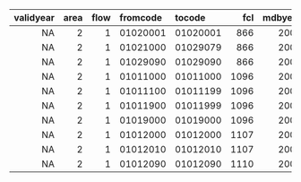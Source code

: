 | validyear| area| flow|fromcode |tocode   |  fcl| mdbyear|mdbarea |mdbfcl |
|---------:|----:|----:|:--------|:--------|----:|-------:|:-------|:------|
|        NA|    2|    1|01020001 |01020001 |  866|    2009|AFG     |866    |
|        NA|    2|    1|01021000 |01029079 |  866|    2009|AFG     |866    |
|        NA|    2|    1|01029090 |01029090 |  866|    2009|AFG     |866    |
|        NA|    2|    1|01011000 |01011000 | 1096|    2009|AFG     |1096   |
|        NA|    2|    1|01011100 |01011199 | 1096|    2009|AFG     |1096   |
|        NA|    2|    1|01011900 |01011999 | 1096|    2009|AFG     |1096   |
|        NA|    2|    1|01019000 |01019000 | 1096|    2009|AFG     |1096   |
|        NA|    2|    1|01012000 |01012000 | 1107|    2009|AFG     |1107   |
|        NA|    2|    1|01012010 |01012010 | 1107|    2009|AFG     |1107   |
|        NA|    2|    1|01012090 |01012090 | 1110|    2009|AFG     |1110   |
